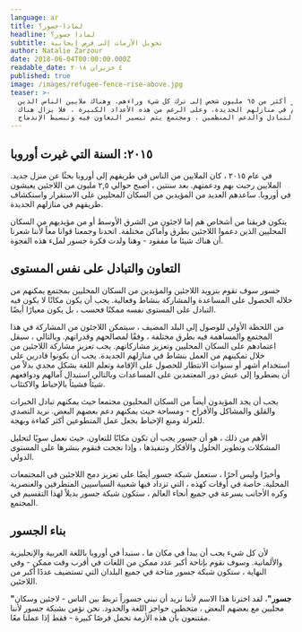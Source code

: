 ```yaml
---
language: ar
title: لماذا-جسور؟
headline: لماذا جسور؟
subtitle: تحويل الأزمات إلى فرص إيجابية
author: Natalie Zarzour
date: 2018-06-04T00:00:00.000Z
readable_date: ٤ حزيران ٢٠١٨
published: true
image: /images/refugee-fence-rise-above.jpg
teaser: >-
  اضطر أكثر من ٦٥ مليون شخص إلى ترك كل شيء وراءهم. وهناك ملايين الناس الذين
  يدعمونهم في منازلهم الجديدة. وعلى الرغم من هذه الأعداد الكبيرة ، فلا يزال هناك
  نقص في التبادل والدعم المنظمين ، ومجتمع يتم تيسير التعاون فيه وتبسيط الإندماج.
---
```

## ٢٠١٥: السنة التي غيرت أوروبا

في عام ٢٠١٥ ، كان الملايين من الناس في طريقهم إلى أوروبا بحثًا عن منزل جديد. الملايين رحبت بهم ودعمتهم. بعد سنتين ، أصبح حوالي ٢,٥ مليون من اللاجئين يعيشون في أوروبا. ساعدهم العديد من المؤيدين من السكان المحليين على الاستقرار واستكشاف طريقهم في منازلهم الجديدة.

يتكون فريقنا من أشخاص هم إما لاجئون من الشرق الأوسط أو من مؤيديهم من السكان المحليين الذين دعموا اللاجئين بطرق وأماكن مختلفة. اتحدنا وجمعنا قوانا معاً  لأننا شعرنا أن هناك شيئا ما مفقود - وهنا ولدت فكرة جسور لملء هذه الفجوة.

## التعاون والتبادل على نفس المستوى

جسور سوف تقوم بتزويد اللاجئين والمؤيدين من السكان المحليين بمجتمع يمكنهم من خلاله الحصول على المساعدة والمشاركة بنشاط وفعالية. يجب أن يكون مكانًا لا يكون فيه التبادل على المستوى نفسه ممكنًا فحسب ، بل يكون معيارًا أيضًا. 

من اللحظة الأولى للوصول إلى البلد المضيف ، سيتمكن اللاجئون من المشاركة في هذا المجتمع والمساهمة فيه بطرق مختلفة ، وفقًا لمصالحهم وقدراتهم. وبالتالي ، سيقل اعتمادهم على السكان المحليين وتعزيز مشاركاتهم. يجب تعزيز مشاركة اللاجئين من خلال تمكينهم من العمل بنشاط في منازلهم الجديدة. يجب أن يكونوا قادرين على استخدام أشهر أو سنوات الانتظار للحصول على الإقامة وتعلم اللغة بشكل مجدي بدلاً من أن يضطروا إلى عيش دور المعتمدين على المساعدات وبالتالي استبدال آمالهم ودوافعهم شيئاً فشيئاً بالإحباط والاكتئاب.

 يجب أن يجد المؤيدون أيضاً من السكان المحليون مجتمعا حيث يمكنهم تبادل الخبرات والقلق والمشاكل والأفراح - ومساحة حيث يمكنهم دعم بعضهم البعض. نريد التصدي للعزلة ومنع الإحباط بجعل عمل المتطوعين أكثر كفاءة وبهجة.

الأهم من ذلك ، هو أن جسور يجب أن تكون مكانًا للتعاون. حيث نعمل سويًا لتحليل المشكلات وتطوير الحلول والأفكار وتنفيذها ، وإذا نجحت فنقوم بنشرها على المستوى الدولي. 

وأخيرًا وليس آخرًا ، ستعمل شبكة جسور أيضًا على تعزيز دمج اللاجئين في المجتمعات المحلية. خاصة في أوقات كهذه ، التي تزداد فيها شعبية السياسيين المتطرفين والعنصرية وكره الأجانب بسرعة في جميع أنحاء العالم ، ستكون شبكة جسور بديلاً لهذا التقسيم في المجتمع.

## بناء الجسور

لأن كل شيء يجب أن يبدأ في مكان ما ، سنبدأ في أوروبا باللغة العربية والإنجليزية والألمانية. وسوف نقوم بإتاحة أكبر عدد ممكن من اللغات في أقرب وقت ممكن - وفي النهاية ، ستكون شبكة جسور متاحة في جميع البلدان التي تستضيف عددًا أكبر من اللاجئين.

**"جسور"**، لقد اخترنا هذا الاسم لأننا نريد أن نبني جسوراً تربط بين الناس - لاجئين وسكان محليين مع بعضهم البعض ، متخطين حواجز اللغة والحدود. نحن نؤمن بشبكة جسور لأننا مقتنعون بأن هذه الأزمة تحمل فرصًا كبيرة - فقط إذا عملنا معًا.
